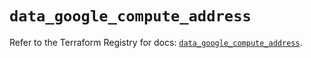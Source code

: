 # `data_google_compute_address`

Refer to the Terraform Registry for docs: [`data_google_compute_address`](https://registry.terraform.io/providers/hashicorp/google/5.42.0/docs/data-sources/compute_address).
